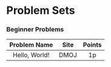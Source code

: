 # Problem Sets

### Beginner Problems
| Problem Name  | Site | Points |
|:-------------:|:----:|:------:|
| Hello, World! | DMOJ |   1p   |
